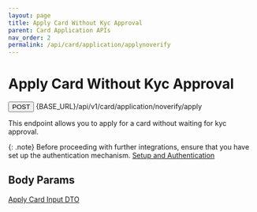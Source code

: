 ```yaml
---
layout: page
title: Apply Card Without Kyc Approval
parent: Card Application APIs
nav_order: 2
permalink: /api/card/application/applynoverify
---
```


# Apply Card Without Kyc Approval

<button type="button" name="button" class="btn btn-purple fs-1">POST</button>
{BASE_URL}/api/v1/card/application/noverify/apply

This endpoint allows you to apply for a card without waiting for kyc approval.

{: .note}
Before proceeding with further integrations, ensure that you have set up the authentication mechanism. [Setup and Authentication](/dtps.github.io/setup)

## Body Params

[Apply Card Input DTO](/dtps.github.io/types/applyCard)

